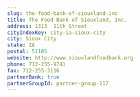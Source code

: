 ```yaml
---
slug: the-food-bank-of-siouxland-inc
title: The Food Bank of Siouxland, Inc.
address: 1313  11th Street
cityIndexKey: city-ia-sioux-city
city: Sioux City
state: IA
postal: 51105
website: http://www.siouxlandfoodbank.org
phone: 712-255-9741
fax: 712-255-3116
partnerBank: true
partnerGroupId: partner-group-117
---
```

